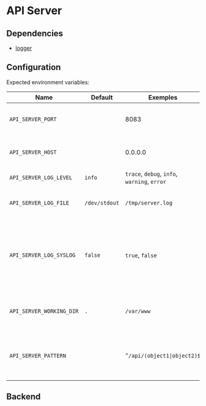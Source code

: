 # API Server

## Dependencies

- [logger](https://github.com/towl/logger)

## Configuration

Expected environment variables:

| Name | Default | Exemples | Description |
| ---- | ------- | -------- | ----------- |
| `API_SERVER_PORT` | | 8083 | Port on which the server will listen |
| `API_SERVER_HOST` | | 0.0.0.0 | Address on which the server will listen |
| `API_SERVER_LOG_LEVEL` | `info` | `trace`, `debug`, `info`, `warning`, `error` | Level of logs |
| `API_SERVER_LOG_FILE` | `/dev/stdout` | `/tmp/server.log` | File in which logs will be written |
| `API_SERVER_LOG_SYSLOG` | `false` | `true`, `false` | If true, most important (some info and `warning`or above) logs will also be written in stdout |
| `API_SERVER_WORKING_DIR` | `.` | `/var/www` | Root folder in which the server will find resources |
| `API_SERVER_PATTERN` | | <code>^/api/(object1&#124;object2)$</code> | Pattern of urls leading to API backend, more info bellow. |

## Backend
